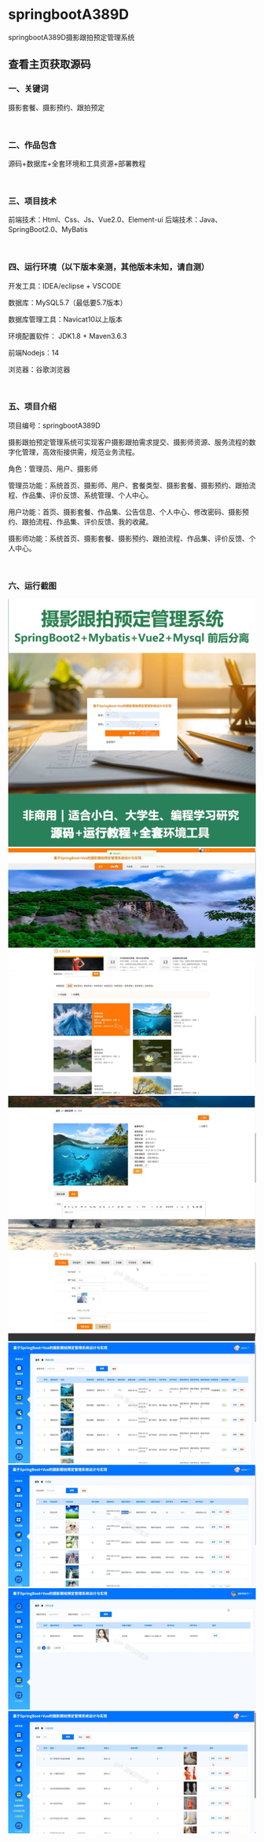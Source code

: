 # springbootA389D
springbootA389D摄影跟拍预定管理系统
## 查看主页获取源码


### 一、关键词

摄影套餐、摄影预约、跟拍预定

<br/>

### 二、作品包含

源码+数据库+全套环境和工具资源+部署教程


<br/>

### 三、项目技术

前端技术：Html、Css、Js、Vue2.0、Element-ui 
后端技术：Java、SpringBoot2.0、MyBatis

  

<br/>

### 四、运行环境（以下版本亲测，其他版本未知，请自测）

开发工具：IDEA/eclipse  + VSCODE

数据库：MySQL5.7（最低要5.7版本）

数据库管理工具：Navicat10以上版本

环境配置软件： JDK1.8 + Maven3.6.3

前端Nodejs：14

浏览器：谷歌浏览器



<br/>

### 五、项目介绍

项目编号：springbootA389D

摄影跟拍预定管理系统可实现客户摄影跟拍需求提交、摄影师资源、服务流程的数字化管理，高效衔接供需，规范业务流程。

角色：管理员、用户、摄影师

管理员功能：系统首页、摄影师、用户、套餐类型、摄影套餐、摄影预约、跟拍流程、作品集、评价反馈、系统管理、个人中心。

用户功能：首页、摄影套餐、作品集、公告信息、个人中心、修改密码、摄影预约、跟拍流程、作品集、评价反馈、我的收藏。

摄影师功能：系统首页、摄影套餐、摄影预约、跟拍流程、作品集、评价反馈、个人中心。



<br/>

### 六、运行截图

![cover.png](./cover.png)
![1.png](./1.png)
![2.png](./2.png)
![3.png](./3.png)
![4.png](./4.png)
![5.png](./5.png)
![6.png](./6.png)
![7.png](./7.png)
![8.png](./8.png)
